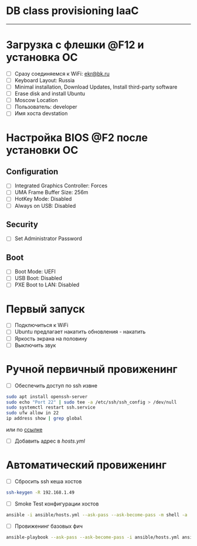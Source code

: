 # DB class provisioning IaaC

---

# Загрузка с флешки @F12 и установка ОС
- [ ] Сразу соединяемся к WiFi: ekr@bk.ru
- [ ] Keyboard Layout: Russia
- [ ] Minimal installation, Download Updates, Install third-party software
- [ ] Erase disk and install Ubuntu
- [ ] Moscow Location
- [ ] Пользователь: developer
- [ ] Имя хоста devstation

# Настройка BIOS @F2 после установки ОС
## Configuration
- [ ] Integrated Graphics Controller: Forces
- [ ] UMA Frame Buffer Size: 256m
- [ ] HotKey Mode: Disabled
- [ ] Always on USB: Disabled
## Security
- [ ] Set Administrator Password
## Boot
- [ ] Boot Mode: UEFI
- [ ] USB Boot: Disabled
- [ ] PXE Boot to LAN: Disabled

# Первый запуск
- [ ] Подключиться к WiFi
- [ ] Ubuntu предлагает накатить обновления - накатить
- [ ] Яркость экрана на половину
- [ ] Выключить звук

# Ручной первичный провиженинг
- [ ] Обеспечить доступ по ssh извне
```bash
sudo apt install openssh-server
sudo echo "Port 22" | sudo tee -a /etc/ssh/ssh_config > /dev/null
sudo systemctl restart ssh.service 
sudo ufw allow in 22
ip address show | grep global
```
или по [ссылке](https://tinyurl.com/ekr-ssh)
- [ ] Добавить адрес в _hosts.yml_

# Автоматический провиженинг
- [ ] Cбросить ssh кеша хостов
```bash
ssh-keygen -R 192.168.1.49
```

- [ ] Smoke Test конфигурации хостов
```bash
ansible -i ansible/hosts.yml --ask-pass --ask-become-pass -m shell -a 'uname -a' all
```

- [ ] Провиженинг базовых фич
```bash
ansible-playbook --ask-pass --ask-become-pass -i ansible/hosts.yml ansible/inventory.yml [--skip-tags "homedir4developer"] [--start-at-task='Shut down CI docker containers'] [--step] [--tags "ansible"] [--limit dev_stations] [-vvv]
```
